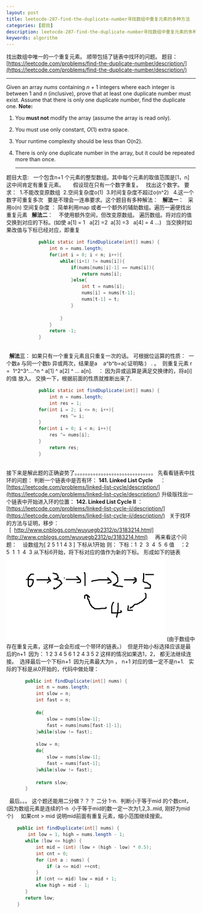 ```yaml
---
layout: post
title: leetocde-287-find-the-duplicate-number寻找数组中重复元素的多种方法
categories: [题目] 
description: leetocde-287-find-the-duplicate-number寻找数组中重复元素的多种方法
keywords: algorithm
---
```



找出数组中唯一的一个重复元素。 顺带包括了链表中找环的问题。 题目：[https://leetcode.com/problems/find-the-duplicate-number/description/](https://leetcode.com/problems/find-the-duplicate-number/description/)  

* * *

Given an array _nums_ containing _n_ \+ 1 integers where each integer is between 1 and _n_ (inclusive), prove that at least one duplicate number must exist. Assume that there is only one duplicate number, find the duplicate one. **Note:**

1.  You **must not** modify the array (assume the array is read only).
2.  You must use only constant, _O_(1) extra space.
3.  Your runtime complexity should be less than O(n2).
4.  There is only one duplicate number in the array, but it could be repeated more than once.
    
    * * *
    

题目大意:   一个包含n+1 个元素的整型数组。其中每个元素的取值范围是\[1，n\]  这中间肯定有重复元素。      假设现在只有一个数字重复。   找出这个数字。 要求：  1.不能改变原数组  2.空间复杂度o(1)  3.时间复杂度不超过o(n^2)   4.这一个数字可重复多次   要是不理会一连串要求。这个题目有多种解法：   **解法一**：   采用o(n) 空间复杂度 ： 简单利用map 或者一个额外的辅助数组。遍历一遍便找出重复元素   **解法二**：    不使用额外空间，但改变原数组。 遍历数组。将对应的值交换到对应的下标。(如使 a\[1\] = 1   a\[2\] =2  a\[3\] =3   a\[4\] = 4 ...)   当交换时如果改值与下标已经对应，即重复

```java
            public static int findDuplicate(int[] nums) {
                int n = nums.length;
                for(int i = 0; i < n; i++){
                    while((i+1) != nums[i]){                    
                        if(nums[nums[i]-1] == nums[i]){
                            return nums[i];
                        }else{
                            int t = nums[i];
                            nums[i] = nums[t-1];
                            nums[t-1] = t;
                        }
    
                    }
                }
                return -1;
            }
    
```

  **解法三**： 如果只有一个重复元素且只重复一次的话。 可根据位运算的性质：  一个数a 与同一个数b 异或两次，结果是a    a^b^b=a(:证明略:)   . 。  则重复元素 r =  1^2^3^....^n ^ a\[1\] ^ a\[2\] ^ ... a\[n\].    ： 因为异或运算是满足交换律的，将a\[i\] 的值
放入。 交换一下，根据前面的性质就推断出来了.  

```java
            public static int findDuplicate(int[] nums) {
                int n = nums.length;
                int res = 1;
            for(int i = 2; i <= n; i++){
                    res ^= i;
            }
            for(int i = 0; i < n; i++){
                res ^= nums[i];
            }
                return res;
            }
    
```
接下来是解此题的正确姿势了。。。。。。。。。。。。。。。。。。。。。。。。。。。。。。 先看看链表中找环的问题： 判断一个链表中是否有环： **141\. Linked List Cycle**     ：[https://leetcode.com/problems/linked-list-cycle/description/](https://leetcode.com/problems/linked-list-cycle/description/) 升级版找出一个链表中开始进入环的位置： **142\. Linked List Cycle II** ：[https://leetcode.com/problems/linked-list-cycle-ii/description/](https://leetcode.com/problems/linked-list-cycle-ii/description/)   关于找环的方法与证明，移步：        [  http://www.cnblogs.com/wuyuegb2312/p/3183214.html](http://www.cnblogs.com/wuyuegb2312/p/3183214.html)     再来看这个问题：    设数组为\[ 2 5 1 1 4 3 \] 下标从1开始 则： 下标：1  2  3  4  5  6 值    ：2  5  1  1  4  3 从下标6开始，将下标对应的值作为新的下标。 形成如下的链表 ![](/images/2017_10_22_leetcode.png) (由于数组中存在重复元素，这样一会会形成一个带环的链表。）  但是开始小标选择应该是最后的n+1  因为： 1 2 3 4 5 6 1 2 4 3 5 2 这样的情况如果选1，2， 都无法继续连接。  选择最后一个下标n+1  因为元素最大为n ， n+1 对应的值一定不是n+1.   实际的下标是从0开始的，代码中做处理：  

```java
       public int findDuplicate(int[] nums) {
           int n = nums.length;
           int slow = n;
           int fast = n;
           
           do{
               slow = nums[slow-1];
               fast = nums[nums[fast-1]-1];
           }while(slow != fast);
           
           slow = n;
           do{
               slow = nums[slow-1];
               fast = nums[fast-1];
           }while(slow != fast);
       
           return slow;
       }
```

  最后。。。 这个题还能用二分做？？？ 二分 1-n.  判断小于等于mid 的个数cnt，(因为数组元素是连续的1-n  小于等于mid的数一定一次为1,2,3..mid, 刚好为mid个)     如果cnt > mid 说明mid前面有重复元素，缩小范围继续搜索。

```java
    public int findDuplicate(int[] nums) {
        int low = 1, high = nums.length - 1;
       while (low <= high) {
           int mid = (int) (low + (high - low) * 0.5);
           int cnt = 0;
           for (int a : nums) {
               if (a <= mid) ++cnt;
           }
           if (cnt <= mid) low = mid + 1;
           else high = mid - 1;
       }
       return low;
    }
```
